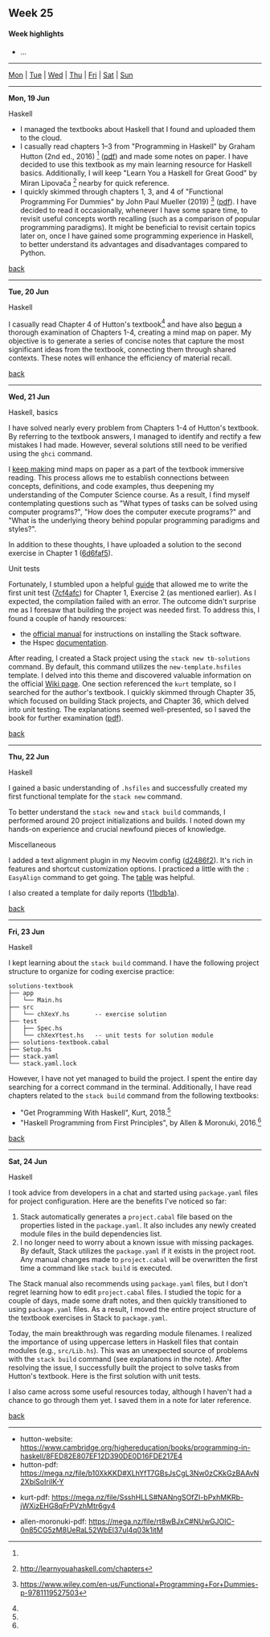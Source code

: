 <a name="top"></a>
## Week 25

<!--
[Previous week]() | [Next week]()
-->

#### Week highlights

- ...

---

[Mon](#mo) | [Tue](#tu) | [Wed](#we) | [Thu](#th) | [Fri](#fr) | [Sat](#sa) | [Sun](#su)

---

<a name="mo"></a>
**Mon, 19 Jun**

Haskell

- I managed the textbooks about Haskell that I found and uploaded them to the cloud.
- I casually read chapters 1&ndash;3 from "Programming in Haskell" by Graham Hutton (2nd ed., 2016) [^tb-hutton] ([pdf](https://mega.nz/file/b10XkKKD#XLhYfT7GBsJsCgL3Nw0zCKkGzBAAvN2XbiSoIriIK-Y)) and made some notes on paper. I have decided to use this textbook as my main learning resource for Haskell basics. Additionally, I will keep "Learn You a Haskell for Great Good" by Miran Lipovača [^tb-haskel-for-gg] nearby for quick reference.
- I quickly skimmed through chapters 1, 3, and 4 of "Functional Programming For Dummies" by John Paul Mueller (2019) [^tb-dummies-mueller] ([pdf](https://mega.nz/file/i5VEiBQT#PvCSkNli-E55ae8hZ9PW0ML8DyQ6QPSaFFeVO7XWA-0)). I have decided to read it occasionally, whenever I have some spare time, to revisit useful concepts worth recalling (such as a comparison of popular programming paradigms). It might be beneficial to revisit certain topics later on, once I have gained some programming experience in Haskell, to better understand its advantages and disadvantages compared to Python.

[back](#top)

---

<a name="tu"></a>
**Tue, 20 Jun**

Haskell

I casually read Chapter 4 of Hutton's textbook[^tb-hutton] and have also [begun](https://t.me/DanilTsygolnik_edu_wip/2) a thorough examination of Chapters 1-4, creating a mind map on paper. My objective is to generate a series of concise notes that capture the most significant ideas from the textbook, connecting them through shared contexts. These notes will enhance the efficiency of material recall.

[back](#top)

---

<a name="we"></a>
**Wed, 21 Jun**

Haskell, basics

I have solved nearly every problem from Chapters 1-4 of Hutton's textbook. By referring to the textbook answers, I managed to identify and rectify a few mistakes I had made. However, several solutions still need to be verified using the `ghci` command.

I [keep making](https://t.me/DanilTsygolnik_edu_wip/3) mind maps on paper as a part of the textbook immersive reading. This process allows me to establish connections between concepts, definitions, and code examples, thus deepening my understanding of the Computer Science course. As a result, I find myself contemplating questions such as "What types of tasks can be solved using computer programs?", "How does the computer execute programs?" and "What is the underlying theory behind popular programming paradigms and styles?".

In addition to these thoughts, I have uploaded a solution to the second exercise in Chapter 1 ([6d6faf5](https://github.com/DanilTsygolnik/learn_haskell/commit/6d6faf546d20773ba7d69e7c0daa664bb53a076b)).

Unit tests

Fortunately, I stumbled upon a helpful [guide](https://hmc-cs-131-spring2020.github.io/howtos/tests.html) that allowed me to write the first unit test ([7cf4afc](https://github.com/DanilTsygolnik/learn_haskell/commit/7cf4afcfde41405de56277b018f1c729422469f2)) for Chapter 1, Exercise 2 (as mentioned earlier). As I expected, the compilation failed with an error. The outcome didn't surprise me as I foresaw that building the project was needed first. To address this, I found a couple of handy resources:
- the [official manual](https://docs.haskellstack.org/en/stable/install_and_upgrade/) for instructions on installing the Stack software.
- the Hspec [documentation](https://hspec.github.io/).

After reading, I created a Stack project using the `stack new tb-solutions` command. By default, this command utilizes the `new-template.hsfiles` template. I delved into this theme and discovered valuable information on the official [Wiki page](https://docs.haskellstack.org/en/stable/GUIDE/). One section referenced the `kurt` template, so I searched for the author's textbook. I quickly skimmed through Chapter 35, which focused on building Stack projects, and Chapter 36, which delved into unit testing. The explanations seemed well-presented, so I saved the book for further examination ([pdf](https://mega.nz/file/SsshHLLS#NANngSOfZI-bPxhMKRb-jWXizEHG8qFrPVzhMtr6gy4)).


[back](#top)

---

<a name="th"></a>
**Thu, 22 Jun**

Haskell

I gained a basic understanding of `.hsfiles` and successfully created my first functional template for the `stack new` command.

To better understand the `stack new` and `stack build` commands, I performed around 20 project initializations and builds. I noted down my hands-on experience and crucial newfound pieces of knowledge.

Miscellaneous

I added a text alignment plugin in my Neovim config ([d2486f2](https://github.com/DanilTsygolnik/my_nvim_config/commit/d2486f2b425331a5a239b859e26f131630c1de14)). It's rich in features and shortcut customization options. I practiced a little with the `: EasyAlign` command to get going. The [table](https://github.com/junegunn/vim-easy-align#examples-using-predefined-rules) was helpful.

I also created a template for daily reports ([11bdb1a](https://github.com/DanilTsygolnik/learning_tracker/commit/11bdb1a7a38627011c14bf1df5b408e352d710f6)).


[back](#top)

---

<a name="fr"></a>
**Fri, 23 Jun**

Haskell

I kept learning about the `stack build` command. I have the following project structure to organize for coding exercise practice:
```
solutions-textbook
├── app
│   └── Main.hs
├── src
│   └── chXexY.hs       -- exercise solution
├── test
│   ├── Spec.hs
│   └── chXexYtest.hs   -- unit tests for solution module
├── solutions-textbook.cabal
├── Setup.hs
├── stack.yaml
└── stack.yaml.lock
```

However, I have not yet managed to build the project. I spent the entire day searching for a correct command in the terminal. Additionally, I have read chapters related to the `stack build` command from the following textbooks:
- "Get Programming With Haskell", Kurt, 2018.[^tb-kurt]
- "Haskell Programming from First Principles", by Allen & Moronuki, 2016.[^tb-allen-moronuki]

[back](#top)

---

<a name="sa"></a>
**Sat, 24 Jun**

Haskell

I took advice from developers in a chat and started using `package.yaml` files for project configuration. Here are the benefits I've noticed so far:
1) Stack automatically generates a `project.cabal` file based on the properties listed in the `package.yaml`. It also includes any newly created module files in the build dependencies list.
2) I no longer need to worry about a known issue with missing packages. By default, Stack utilizes the `package.yaml` if it exists in the project root. Any manual changes made to `project.cabal` will be overwritten the first time a command like `stack build` is executed.

The Stack manual also recommends using `package.yaml` files, but I don't regret learning how to edit `project.cabal` files. I studied the topic for a couple of days, made some draft notes, and then quickly transitioned to using `package.yaml` files. As a result, I moved the entire project structure of the textbook exercises in Stack to `package.yaml`.

Today, the main breakthrough was regarding module filenames. I realized the importance of using uppercase letters in Haskell files that contain modules (e.g., `src/Lib.hs`). This was an unexpected source of problems with the `stack build` command (see explanations in the note). After resolving the issue, I successfully built the project to solve tasks from Hutton's textbook. Here is the first solution with unit tests.

I also came across some useful resources today, although I haven't had a chance to go through them yet. I saved them in a note for later reference.

[back](#top)

---




[^tb-hutton]:
  - hutton-website: https://www.cambridge.org/highereducation/books/programming-in-haskell/8FED82E807EF12D390DE0D16FDE217E4
  - hutton-pdf: https://mega.nz/file/b10XkKKD#XLhYfT7GBsJsCgL3Nw0zCKkGzBAAvN2XbiSoIriIK-Y
[^tb-haskel-for-gg]: http://learnyouahaskell.com/chapters
[^tb-dummies-mueller]: https://www.wiley.com/en-us/Functional+Programming+For+Dummies-p-9781119527503
[^tb-kurt]:
  - kurt-pdf: https://mega.nz/file/SsshHLLS#NANngSOfZI-bPxhMKRb-jWXizEHG8qFrPVzhMtr6gy4
[^tb-allen-moronuki]:
  - allen-moronuki-pdf: https://mega.nz/file/rt8wBJxC#NUwGJOlC-0n85CG5zM8UeRaL52WbEl37ul4q03k1itM
